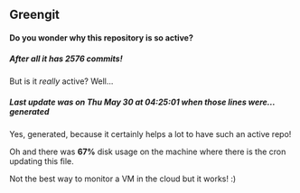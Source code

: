 ## Greengit

#### Do you wonder why this repository is so active?

##### After all it has 2576 commits!

But is it *really* active? Well...

##### Last update was on Thu May 30 at 04:25:01 when those lines were... generated

Yes, generated, because it certainly helps a lot to have such an active repo!

Oh and there was **67%** disk usage on the machine
where there is the cron updating this file.

Not the best way to monitor a VM in the cloud but it works! :)
